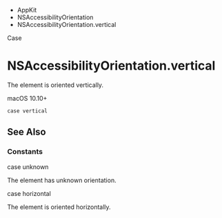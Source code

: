 

- AppKit
- NSAccessibilityOrientation
-  NSAccessibilityOrientation.vertical 

Case

# NSAccessibilityOrientation.vertical

The element is oriented vertically.

macOS 10.10+

``` source
case vertical
```

## See Also

### Constants

case unknown

The element has unknown orientation.

case horizontal

The element is oriented horizontally.

